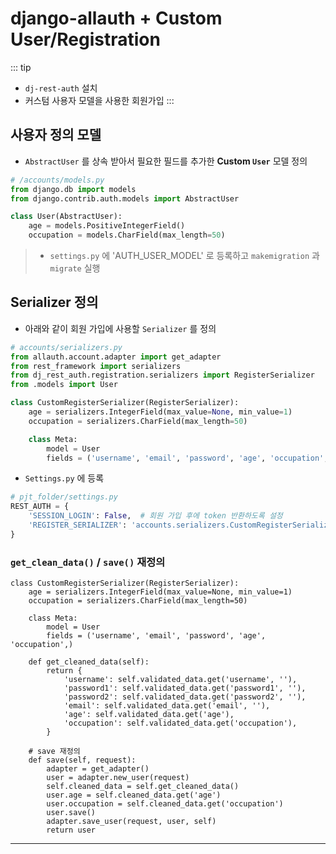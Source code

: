 # django-allauth + Custom User/Registration

::: tip
 - `dj-rest-auth` 설치 [<Badge type="tip" text="link" vertical="middle"/>](./dj_rest.md)
 - 커스텀 사용자 모델을 사용한 회원가입 [<Badge type="tip" text="link" vertical="middle"/>](https://tolu.hashnode.dev/how-to-serialize-custom-user-model-and-register-new-instances-with-django-rest-framework-1)
:::


## 사용자 정의 모델 

- `AbstractUser` 를 상속 받아서 필요한 필드를 추가한 **Custom `User`** 모델 정의

```python
# /accounts/models.py
from django.db import models
from django.contrib.auth.models import AbstractUser

class User(AbstractUser):
    age = models.PositiveIntegerField()
    occupation = models.CharField(max_length=50)
```
> - `settings.py` 에 'AUTH_USER_MODEL' 로 등록하고 `makemigration` 과 `migrate` 실행

## Serializer 정의

- 아래와 같이 회원 가입에 사용할 `Serializer` 를 정의

```python
# accounts/serializers.py
from allauth.account.adapter import get_adapter
from rest_framework import serializers
from dj_rest_auth.registration.serializers import RegisterSerializer
from .models import User

class CustomRegisterSerializer(RegisterSerializer):
    age = serializers.IntegerField(max_value=None, min_value=1)
    occupation = serializers.CharField(max_length=50)

    class Meta:
        model = User
        fields = ('username', 'email', 'password', 'age', 'occupation',)
```
- `Settings.py` 에 등록

```python
# pjt_folder/settings.py
REST_AUTH = {
    'SESSION_LOGIN': False,  # 회원 가입 후에 token 반환하도록 설정
    'REGISTER_SERIALIZER': 'accounts.serializers.CustomRegisterSerializer',
}
```

### `get_clean_data()` / `save()` 재정의

```python{9, 20}
class CustomRegisterSerializer(RegisterSerializer):
    age = serializers.IntegerField(max_value=None, min_value=1)
    occupation = serializers.CharField(max_length=50)

    class Meta:
        model = User
        fields = ('username', 'email', 'password', 'age', 'occupation',)

    def get_cleaned_data(self):
        return {
            'username': self.validated_data.get('username', ''),
            'password1': self.validated_data.get('password1', ''),
            'password2': self.validated_data.get('password2', ''),
            'email': self.validated_data.get('email', ''),
            'age': self.validated_data.get('age'),
            'occupation': self.validated_data.get('occupation'),
        }

    # save 재정의
    def save(self, request):
        adapter = get_adapter()
        user = adapter.new_user(request)
        self.cleaned_data = self.get_cleaned_data()
        user.age = self.cleaned_data.get('age')
        user.occupation = self.cleaned_data.get('occupation')
        user.save()
        adapter.save_user(request, user, self)
        return user
```
-------------------------
